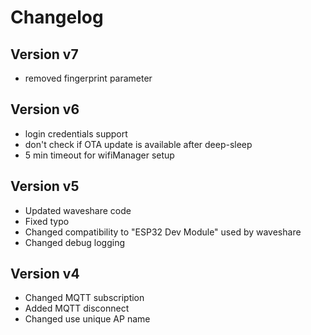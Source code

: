 # Changelog

## Version v7
- removed fingerprint parameter

## Version v6

- login credentials support
- don't check if OTA update is available after deep-sleep
- 5 min timeout for wifiManager setup

## Version v5

- Updated waveshare code
- Fixed typo
- Changed compatibility to "ESP32 Dev Module" used by waveshare
- Changed debug logging

## Version v4

- Changed MQTT subscription
- Added MQTT disconnect
- Changed use unique AP name 